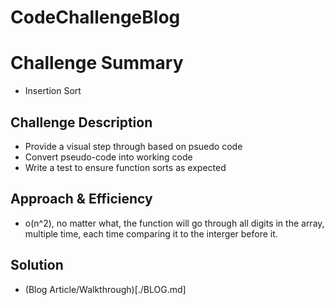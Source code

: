 # CodeChallengeBlog

# Challenge Summary
- Insertion Sort

## Challenge Description
- Provide a visual step through based on psuedo code
- Convert pseudo-code into working code
- Write a test to ensure function sorts as expected 

## Approach & Efficiency
- o(n^2), no matter what, the function will go through all digits in the array, multiple time, each time comparing it to the interger before it. 

## Solution
- (Blog Article/Walkthrough)[./BLOG.md]
